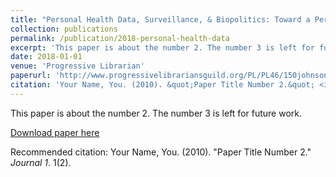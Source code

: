 ```yaml
---
title: "Personal Health Data, Surveillance, & Biopolitics: Toward a Personal Health Data Information Literacy"
collection: publications
permalink: /publication/2018-personal-health-data
excerpt: 'This paper is about the number 2. The number 3 is left for future work.'
date: 2018-01-01
venue: 'Progressive Librarian'
paperurl: 'http://www.progressivelibrariansguild.org/PL/PL46/150johnson.pdf'
citation: 'Your Name, You. (2010). &quot;Paper Title Number 2.&quot; <i>Journal 1</i>. 1(2).'
---
```

This paper is about the number 2. The number 3 is left for future work.

[Download paper here](http://academicpages.github.io/files/paper2.pdf)

Recommended citation: Your Name, You. (2010). "Paper Title Number 2." <i>Journal 1</i>. 1(2).
